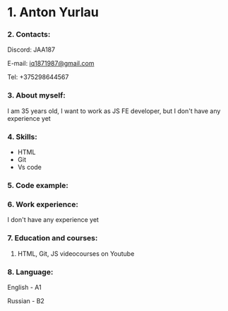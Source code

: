 # 1. Anton Yurlau

### 2. Contacts:

Discord: JAA187

E-mail: iq1871987@gmail.com

Tel: +375298644567

### 3. About myself:

I am 35 years old, I want to work as JS FE developer, but I don't have any experience yet

### 4. Skills:
- HTML
- Git
- Vs code

### 5. Code example:

### 6. Work experience:

I don't have any experience yet

### 7. Education and courses:

1) HTML, Git, JS videocourses on Youtube

### 8. Language:

English - A1

Russian - B2
